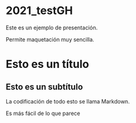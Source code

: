 # 2021_testGH

Este es un ejemplo de presentación.

Permite maquetación muy sencilla.

# Esto es un título

## Esto es un subtítulo

La codificación de todo esto se llama Markdown.

Es más fácil de lo que parece
